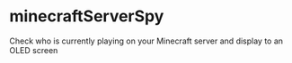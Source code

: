 # minecraftServerSpy
Check who is currently playing on your Minecraft server and display to an OLED screen
